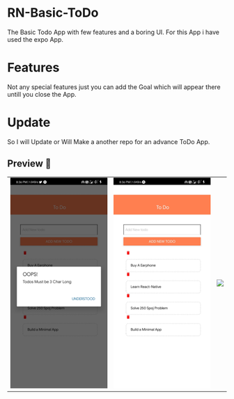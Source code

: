 # RN-Basic-ToDo
The Basic Todo App with few features and a boring UI.
For this App i have used the expo App.

# Features
Not any special features just you can add the Goal which will appear there untill you close the App.

# Update 
So I will Update or Will Make a another repo for an advance ToDo App.

## Preview 📸

|                                           |                                           |                                           |
| ----------------------------------------- | ----------------------------------------- | ----------------------------------------- |
| <img src="screenshots/errorPage.jpeg" width="400"> | <img src="screenshots/homepage.jpeg" width="400"> | <img src="screenshots/3.png" width="400"> |

